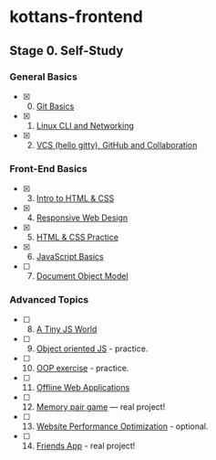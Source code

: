 # kottans-frontend

## Stage 0. Self-Study

### General Basics

- [x] 0. [Git Basics](stage_0/task_git_basics/git_basics.md)
- [x] 1. [Linux CLI and Networking](stage_0/task_linux_cli/linux_cli.md)
- [x] 2. [VCS (hello gitty), GitHub and Collaboration](stage_0/task_git_collaboration/git_collaboration.md)

### Front-End Basics

- [x] 3. [Intro to HTML & CSS](stage_0/task_html_css_intro/html_css_intro.md)
- [x] 4. [Responsive Web Design](stage_0/task_responsive_web_design/responsive_web_design.md)
- [x] 5. [HTML & CSS Practice](stage_0/task_HTML_&_CSS_Practice/html_css_practice.md)
- [x] 6. [JavaScript Basics](stage_0/task_js_basics/js_basics.md)
- [ ] 7. [Document Object Model](stage_0/task_js_dom/js_dom.md)

### Advanced Topics

- [ ] 8. [A Tiny JS World](stage_0/task_tiny_js/tiny_js.md)
- [ ] 9. [Object oriented JS](stage_0/task_js_oop/js_oop.md) - practice.
- [ ] 10. [OOP exercise](stage_0/task_oop_exercise/oop_exersice.md) - practice.
- [ ] 11. [Offline Web Applications](stage_0/task_offline_web_app/offline_web_app.md)
- [ ] 12. [Memory pair game](stage_0/task_memory_pair_game/memory_pair_game.md) — real project!
- [ ] 13. [Website Performance Optimization](stage_0/task_website_performance/website_performance.md) - optional.
- [ ] 14. [Friends App](stage_0/task_friends_app/friends.app.md) - real project!
